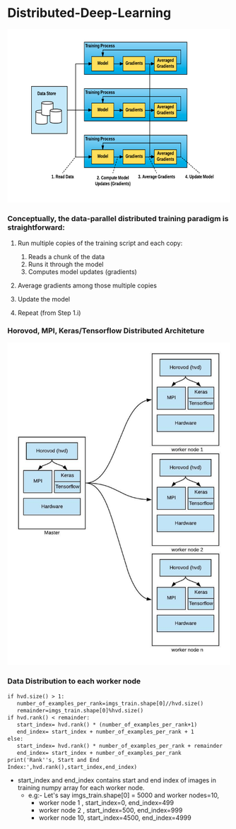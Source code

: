    # Distributed-Deep-Learning
 
   ![](https://github.com/pnagula/Distributed-Deep-Learning/blob/master/DDL.jpg)
   
   ### Conceptually, the data-parallel distributed training paradigm is straightforward:

   1. Run multiple copies of the training script and each copy:
      1. Reads a chunk of the data
      1. Runs it through the model
      1. Computes model updates (gradients)

   1. Average gradients among those multiple copies

   1. Update the model

   1. Repeat (from Step 1.i)
   
   
   ### Horovod, MPI, Keras/Tensorflow Distributed Architeture 
   ![](https://github.com/pnagula/Distributed-Deep-Learning/blob/master/MPI_Horovod1.jpeg)
   
   ### Data Distribution to each worker node

    if hvd.size() > 1:
       number_of_examples_per_rank=imgs_train.shape[0]//hvd.size()
       remainder=imgs_train.shape[0]%hvd.size()
    if hvd.rank() < remainder:
       start_index= hvd.rank() * (number_of_examples_per_rank+1)
       end_index= start_index + number_of_examples_per_rank + 1
    else:
       start_index= hvd.rank() * number_of_examples_per_rank + remainder
       end_index= start_index + number_of_examples_per_rank 
    print('Rank''s, Start and End Index:',hvd.rank(),start_index,end_index)

   * start_index and end_index contains start and end index of images in training numpy array for each worker node.
      * e.g:- Let's say imgs_train.shape[0] = 5000 and worker nodes=10, 
         * worker node 1 , start_index=0, end_index=499
         * worker node 2 , start_index=500, end_index=999
         * worker node 10, start_index=4500, end_index=4999
         
              
